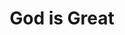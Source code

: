 ---
title: "God is Great"
url: /accra/god-is-great-al-waleed-bin-talal-highway/
shop: convenience
---